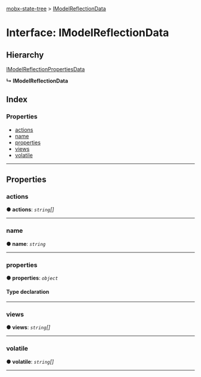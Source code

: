 [mobx-state-tree](../README.md) > [IModelReflectionData](../interfaces/imodelreflectiondata.md)

# Interface: IModelReflectionData

## Hierarchy

 [IModelReflectionPropertiesData](imodelreflectionpropertiesdata.md)

**↳ IModelReflectionData**

## Index

### Properties

* [actions](imodelreflectiondata.md#actions)
* [name](imodelreflectiondata.md#name)
* [properties](imodelreflectiondata.md#properties)
* [views](imodelreflectiondata.md#views)
* [volatile](imodelreflectiondata.md#volatile)

---

## Properties

<a id="actions"></a>

###  actions

**● actions**: *`string`[]*

___
<a id="name"></a>

###  name

**● name**: *`string`*

___
<a id="properties"></a>

###  properties

**● properties**: *`object`*

#### Type declaration

[K: `string`]: [IAnyType](ianytype.md)

___
<a id="views"></a>

###  views

**● views**: *`string`[]*

___
<a id="volatile"></a>

###  volatile

**● volatile**: *`string`[]*

___

